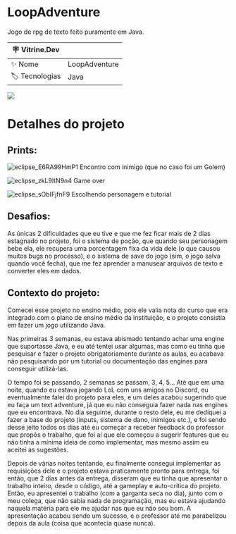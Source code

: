 # LoopAdventure

Jogo de rpg de texto feito puramente em Java.

| :placard: Vitrine.Dev |     |
| -------------  | --- |
| :sparkles: Nome        | LoopAdventure
| :label: Tecnologias | Java

<!-- Inserir imagem com a #vitrinedev ao final do link -->
![](https://user-images.githubusercontent.com/89547163/215859319-4cdafe5a-1413-451f-a1eb-ad956063749a.png#vitrinedev)

# Detalhes do projeto

## Prints:

![eclipse_E6RA99HmP1](https://user-images.githubusercontent.com/89547163/215866104-bbe6be8a-6b06-4f2e-81d8-cad2b1120c26.png)
Encontro com inimigo (que no caso foi um Golem)

![eclipse_zkL9ltN9n4](https://user-images.githubusercontent.com/89547163/215870780-7ef0aacf-7f4a-4d1f-94e4-38307dbeb9f5.png)
Game over

![eclipse_sObIFjfnF9](https://user-images.githubusercontent.com/89547163/215870908-cce6b850-986a-4459-a2d8-d210709035a0.png)
Escolhendo personagem e tutorial
## Desafios:

  As únicas 2 dificuldades que eu tive e que me fez ficar mais de 2 dias estagnado no projeto, foi o sistema de poção, que quando seu personagem bebe ela, ele recupera uma porcentagem fixa da vida dele (o que causou muitos bugs no processo), e o sistema de save do jogo (sim, o jogo salva quando você fecha), que me fez aprender a manusear arquivos de texto e converter eles em dados.

## Contexto do projeto:

  Comecei esse projeto no ensino médio, pois ele valia nota do curso que era integrado com o plano de ensino médio da instituição, e o projeto consistia em fazer um jogo utilizando Java.

  Nas primeiras 3 semanas, eu estava abismado tentando achar uma engine que suportasse Java, e eu até tentei usar algumas, mas como eu tinha que pesquisar e fazer o projeto obrigatoriamente durante as aulas, eu acabava não pesquisando por um tutorial ou documentação das engines para conseguir utilizá-las.
  
  O tempo foi se passando, 2 semanas se passam, 3, 4, 5... Até que em uma noite, quando eu estava jogando LoL com uns amigos no Discord, eu eventualmente falei do projeto para eles, e um deles acabou sugerindo que eu faça um text adventure, já que eu não conseguia fazer nada nas engines que eu encontrava. No dia seguinte, durante o resto dele, eu me dediquei a fazer a base do projeto (inputs, sistema de dano, inimigos etc.), e foi sendo desse jeito todos os dias até eu começar a receber feedback do professor que propôs o trabalho, que foi aí que ele começou a sugerir features que eu não tinha a mínima ideia de como implementar, mas mesmo assim eu aceitei as sugestões.
  
  Depois de várias noites tentando, eu finalmente consegui implementar as requisições dele e o projeto estava praticamente pronto para entrega, foi então, que 2 dias antes da entrega, disseram que eu tinha que apresentar o trabalho inteiro, desde o código, até a gameplay e auto-crítica do projeto. Então, eu apresentei o trabalho (com a garganta seca no dia), junto com o meu colega, que não sabia nada de programação, mas eu estava ajudando naquela matéria para ele me ajudar nas que eu não sou bom. A apresentação acabou sendo um sucesso, e o professor até me parabelizou depois da aula (coisa que acontecia quase nunca).

